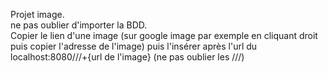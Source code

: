Projet image.<br>
ne pas oublier d'importer la BDD.<br>
Copier le lien d'une image (sur google image par exemple en cliquant droit puis copier l'adresse de l'image) puis l'insérer après l'url du localhost:8080///+{url de l'image} (ne pas oublier les ///)
